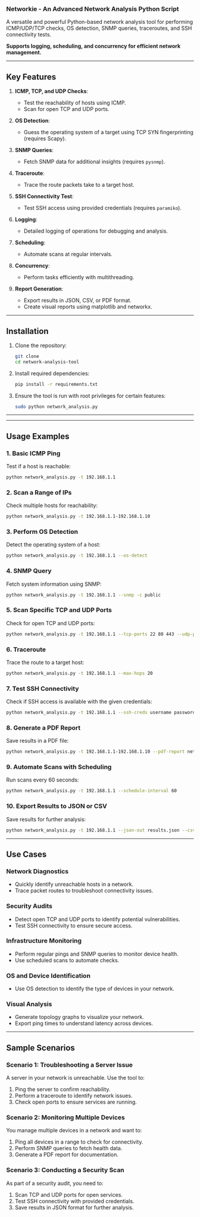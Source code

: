 ### Networkie - An Advanced Network Analysis Python Script

A versatile and powerful Python-based network analysis tool for performing ICMP/UDP/TCP checks, OS detection, SNMP queries, traceroutes, and SSH connectivity tests. 

**Supports logging, scheduling, and concurrency for efficient network management.**

---

## Key Features

1. **ICMP, TCP, and UDP Checks**:
   - Test the reachability of hosts using ICMP.
   - Scan for open TCP and UDP ports.

2. **OS Detection**:
   - Guess the operating system of a target using TCP SYN fingerprinting (requires Scapy).

3. **SNMP Queries**:
   - Fetch SNMP data for additional insights (requires `pysnmp`).

4. **Traceroute**:
   - Trace the route packets take to a target host.

5. **SSH Connectivity Test**:
   - Test SSH access using provided credentials (requires `paramiko`).

6. **Logging**:
   - Detailed logging of operations for debugging and analysis.

7. **Scheduling**:
   - Automate scans at regular intervals.

8. **Concurrency**:
   - Perform tasks efficiently with multithreading.

9. **Report Generation**:
   - Export results in JSON, CSV, or PDF format.
   - Create visual reports using matplotlib and networkx.
  
---

## Installation

1. Clone the repository:
   ```bash
   git clone 
   cd network-analysis-tool
   ```

2. Install required dependencies:
   ```bash
   pip install -r requirements.txt
   ```

3. Ensure the tool is run with root privileges for certain features:
   ```bash
   sudo python network_analysis.py
   ```
---


---

## Usage Examples

### 1. Basic ICMP Ping
Test if a host is reachable:
```bash
python network_analysis.py -t 192.168.1.1
```


### 2. Scan a Range of IPs
Check multiple hosts for reachability:
```bash
python network_analysis.py -t 192.168.1.1-192.168.1.10
```

### 3. Perform OS Detection
Detect the operating system of a host:
```bash
python network_analysis.py -t 192.168.1.1 --os-detect
```

### 4. SNMP Query
Fetch system information using SNMP:
```bash
python network_analysis.py -t 192.168.1.1 --snmp -c public
```

### 5. Scan Specific TCP and UDP Ports
Check for open TCP and UDP ports:
```bash
python network_analysis.py -t 192.168.1.1 --tcp-ports 22 80 443 --udp-ports 53 123
```

### 6. Traceroute
Trace the route to a target host:
```bash
python network_analysis.py -t 192.168.1.1 --max-hops 20
```

### 7. Test SSH Connectivity
Check if SSH access is available with the given credentials:
```bash
python network_analysis.py -t 192.168.1.1 --ssh-creds username password
```

### 8. Generate a PDF Report
Save results in a PDF file:
```bash
python network_analysis.py -t 192.168.1.1-192.168.1.10 --pdf-report network_report.pdf
```

### 9. Automate Scans with Scheduling
Run scans every 60 seconds:
```bash
python network_analysis.py -t 192.168.1.1 --schedule-interval 60
```

### 10. Export Results to JSON or CSV
Save results for further analysis:
```bash
python network_analysis.py -t 192.168.1.1 --json-out results.json --csv-out results.csv
```

---

## Use Cases

### **Network Diagnostics**
- Quickly identify unreachable hosts in a network.
- Trace packet routes to troubleshoot connectivity issues.

### **Security Audits**
- Detect open TCP and UDP ports to identify potential vulnerabilities.
- Test SSH connectivity to ensure secure access.

### **Infrastructure Monitoring**
- Perform regular pings and SNMP queries to monitor device health.
- Use scheduled scans to automate checks.

### **OS and Device Identification**
- Use OS detection to identify the type of devices in your network.

### **Visual Analysis**
- Generate topology graphs to visualize your network.
- Export ping times to understand latency across devices.

---


## Sample Scenarios

### Scenario 1: Troubleshooting a Server Issue
A server in your network is unreachable. Use the tool to:
1. Ping the server to confirm reachability.
2. Perform a traceroute to identify network issues.
3. Check open ports to ensure services are running.

### Scenario 2: Monitoring Multiple Devices
You manage multiple devices in a network and want to:
1. Ping all devices in a range to check for connectivity.
2. Perform SNMP queries to fetch health data.
3. Generate a PDF report for documentation.

### Scenario 3: Conducting a Security Scan
As part of a security audit, you need to:
1. Scan TCP and UDP ports for open services.
2. Test SSH connectivity with provided credentials.
3. Save results in JSON format for further analysis.



